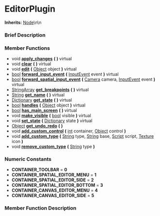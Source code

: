 #  EditorPlugin  
**Inherits:** [Node](class_node)\\n\\n
###  Brief Description  


###  Member Functions 
  * void  **[apply_changes](#apply_changes)**  **(** **)** virtual
  * void  **[clear](#clear)**  **(** **)** virtual
  * void  **[edit](#edit)**  **(** [Object](class_object) object  **)** virtual
  * [bool](class_bool)  **[forward_input_event](#forward_input_event)**  **(** [InputEvent](class_inputevent) event  **)** virtual
  * [bool](class_bool)  **[forward_spatial_input_event](#forward_spatial_input_event)**  **(** [Camera](class_camera) camera, [InputEvent](class_inputevent) event  **)** virtual
  * [StringArray](class_stringarray)  **[get_breakpoints](#get_breakpoints)**  **(** **)** virtual
  * [String](class_string)  **[get_name](#get_name)**  **(** **)** virtual
  * [Dictionary](class_dictionary)  **[get_state](#get_state)**  **(** **)** virtual
  * [bool](class_bool)  **[handles](#handles)**  **(** [Object](class_object) object  **)** virtual
  * [bool](class_bool)  **[has_main_screen](#has_main_screen)**  **(** **)** virtual
  * void  **[make_visible](#make_visible)**  **(** [bool](class_bool) visible  **)** virtual
  * void  **[set_state](#set_state)**  **(** [Dictionary](class_dictionary) state  **)** virtual
  * [Object](class_object)  **[get_undo_redo](#get_undo_redo)**  **(** **)**
  * void  **[add_custom_control](#add_custom_control)**  **(** [int](class_int) container, [Object](class_object) control  **)**
  * void  **[add_custom_type](#add_custom_type)**  **(** [String](class_string) type, [String](class_string) base, [Script](class_script) script, [Texture](class_texture) icon  **)**
  * void  **[remove_custom_type](#remove_custom_type)**  **(** [String](class_string) type  **)**

###  Numeric Constants  
  * **CONTAINER_TOOLBAR** = **0**
  * **CONTAINER_SPATIAL_EDITOR_MENU** = **1**
  * **CONTAINER_SPATIAL_EDITOR_SIDE** = **2**
  * **CONTAINER_SPATIAL_EDITOR_BOTTOM** = **3**
  * **CONTAINER_CANVAS_EDITOR_MENU** = **4**
  * **CONTAINER_CANVAS_EDITOR_SIDE** = **5**

###  Member Function Description  
